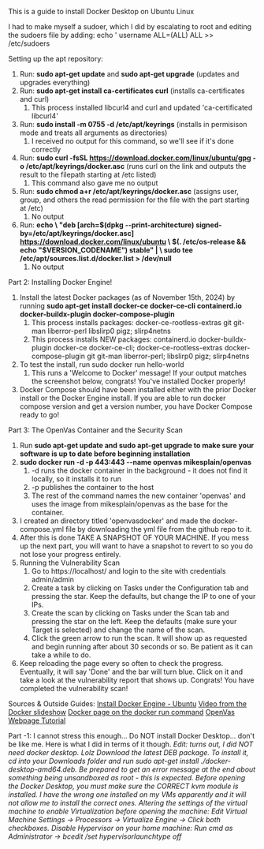 This is a guide to install Docker Desktop on Ubuntu Linux

I had to make myself a sudoer, which I did by escalating to root and editing the sudoers file by adding: echo ' username ALL=(ALL) ALL >> /etc/sudoers

Setting up the apt repository:
1. Run: **sudo apt-get update** and **sudo apt-get upgrade** (updates and upgrades everything)
2. Run: **sudo apt-get install ca-certificates curl** (installs ca-certificates and curl)
	1. This process installed libcurl4 and curl and updated 'ca-certificated libcurl4'
3. Run: **sudo install -m 0755 -d /etc/apt/keyrings** (installs in permisison mode and treats all arguments as directories)
	1. I received no output for this command, so we'll see if it's done correctly
4. Run: **sudo curl -fsSL https://download.docker.com/linux/ubuntu/gpg -o /etc/apt/keyrings/docker.asc** (runs curl on the link and outputs the result to the filepath starting at /etc listed)
	1. This command also gave me no output
5. Run: **sudo chmod a+r /etc/apt/keyrings/docker.asc** (assigns user, group, and others the read permission for the file with the part starting at /etc)
	1. No output
6. Run: **echo \ "deb [arch=$(dpkg --print-architecture) signed-by=/etc/apt/keyrings/docker.asc] https://download.docker.com/linux/ubuntu \ $(. /etc/os-release && echo "$VERSION_CODENAME") stable" | \ sudo tee /etc/apt/sources.list.d/docker.list > /dev/null** 
	1. No output

Part 2: Installing Docker Engine!
1. Install the latest Docker packages (as of November 15th, 2024) by running **sudo apt-get install docker-ce docker-ce-cli containerd.io docker-buildx-plugin docker-compose-plugin**
	1. This process installs packages: docker-ce-rootless-extras git git-man liberror-perl libslirp0 pigz; slirp4netns
	2. This process installs NEW packages:  containerd.io docker-buildx-plugin docker-ce docker-ce-cli; docker-ce-rootless-extras docker-compose-plugin git git-man liberror-perl; libslirp0 pigz; slirp4netns
2. To test the install, run sudo docker run hello-world
	1. This runs a 'Welcome to Docker' message! If your output matches the screenshot below, congrats! You've installed Docker properly!
3. Docker Compose should have been installed either with the prior Docker install or the Docker Engine install. If you are able to run docker compose version and get a version number, you have Docker Compose ready to go!


Part 3: The OpenVas Container and the Security Scan
1. Run **sudo apt-get update and sudo apt-get upgrade to make sure your software is up to date before beginning installation**
2. **sudo docker run -d -p 443:443 --name openvas mikesplain/openvas**
	1. -d runs the docker container in the background - it does not find it locally, so it installs it to run
	2. -p publishes the container to the host
	3. The rest of the command names the new container 'openvas' and uses the image from mikesplain/openvas as the base for the container.
3. I created an directory titled 'openvasdocker' and made the docker-compose.yml file by downloading the yml file from the github repo to it.
4. After this is done TAKE A SNAPSHOT OF YOUR MACHINE. If you mess up the next part, you will want to have a snapshot to revert to so you do not lose your progress entirely. 
5. Running the Vulnerability Scan
	1. Go to https://localhost/ and login to the site with credentials admin/admin
	2. Create a task by clicking on Tasks under the Configuration tab and pressing the star. Keep the defaults, but change the IP to one of your IPs. 
	3. Create the scan by clicking on Tasks under the Scan tab and pressing the star on the left. Keep the defaults (make sure your Target is selected) and change the name of the scan.
	4. Click the green arrow to run the scan. It will show up as requested and begin running after about 30 seconds or so. Be patient as it can take a while to do.
6. Keep reloading the page every so often to check the progress. Eventually, it will say 'Done' and the bar will turn blue. Click on it and take a look at the vulnerability report that shows up. Congrats! You have completed the vulnerability scan!

Sources & Outside Guides:
[Install Docker Engine - Ubuntu](https://docs.docker.com/engine/install/ubuntu/)
[Video from the Docker slideshow](https://utulsa.hosted.panopto.com/Panopto/Pages/Embed.aspx?id=75912983-0806-47a5-a3ad-acc9018aaec3)
[Docker page on the docker run command](https://docs.docker.com/reference/cli/docker/container/run/)
[OpenVas Webpage Tutorial](https://community.greenbone.net/getting-started/configuring-and-running-first-scan/)

Part -1: I cannot stress this enough... Do NOT install Docker Desktop... don't be like me. Here is what I did in terms of it though. 
*Edit: turns out, I did NOT need docker desktop. Lolz*
*Download the latest DEB package. To install it, cd into your Downloads folder and run sudo apt-get install ./docker-desktop-amd64.deb. Be prepared to get an error message at the end about something being unsandboxed as root - this is expected.*
*Before opening the Docker Desktop, you must make sure the CORRECT kvm module is installed. I have the wrong one installed on my VMs apparently and it will not allow me to install the correct ones.*
*Altering the settings of the virtual machine to enable Virtualization before opening the machine: Edit Virtual Machine Settings -> Processors -> Virtualize Engine -> Click both checkboxes.*
*Disable Hypervisor on your home machine: Run cmd as Administrator -> bcedit /set hypervisorlaunchtype off*